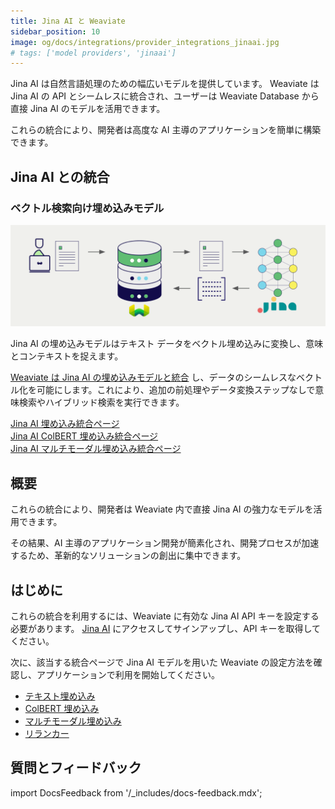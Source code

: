 ```yaml
---
title: Jina AI と Weaviate
sidebar_position: 10
image: og/docs/integrations/provider_integrations_jinaai.jpg
# tags: ['model providers', 'jinaai']
---
```


<!-- Note: for images, use https://docs.google.com/presentation/d/15opIcJuaIjEEcs_1Zm8B6pccox2p7_MHSjCnRv4dPfU/edit?usp=sharing -->

Jina AI は自然言語処理のための幅広いモデルを提供しています。 Weaviate は Jina AI の API とシームレスに統合され、ユーザーは Weaviate Database から直接 Jina AI のモデルを活用できます。

これらの統合により、開発者は高度な AI 主導のアプリケーションを簡単に構築できます。

## Jina AI との統合

### ベクトル検索向け埋め込みモデル

![埋め込み統合の図](../_includes/integration_jinaai_embedding.png)

Jina AI の埋め込みモデルはテキスト データをベクトル埋め込みに変換し、意味とコンテキストを捉えます。

[Weaviate は Jina AI の埋め込みモデルと統合](./embeddings.md) し、データのシームレスなベクトル化を可能にします。これにより、追加の前処理やデータ変換ステップなしで意味検索やハイブリッド検索を実行できます。

[Jina AI 埋め込み統合ページ](./embeddings.md)  
[Jina AI ColBERT 埋め込み統合ページ](./embeddings-colbert.md)  
[Jina AI マルチモーダル埋め込み統合ページ](./embeddings-multimodal.md)

## 概要

これらの統合により、開発者は Weaviate 内で直接 Jina AI の強力なモデルを活用できます。

その結果、AI 主導のアプリケーション開発が簡素化され、開発プロセスが加速するため、革新的なソリューションの創出に集中できます。

## はじめに

これらの統合を利用するには、Weaviate に有効な Jina AI API キーを設定する必要があります。 [Jina AI](https://jina.ai/embeddings/) にアクセスしてサインアップし、API キーを取得してください。

次に、該当する統合ページで Jina AI モデルを用いた Weaviate の設定方法を確認し、アプリケーションで利用を開始してください。

- [テキスト埋め込み](./embeddings.md)
- [ColBERT 埋め込み](./embeddings-colbert.md)
- [マルチモーダル埋め込み](./embeddings-multimodal.md)
- [リランカー](./reranker.md)

## 質問とフィードバック

import DocsFeedback from '/_includes/docs-feedback.mdx';

<DocsFeedback/>

